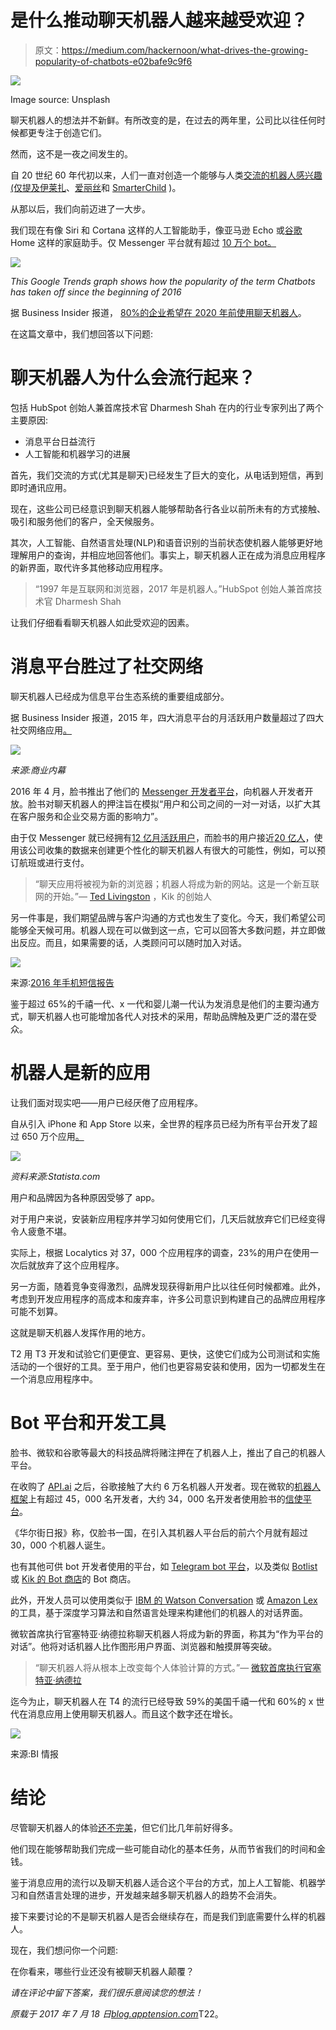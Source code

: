 # 是什么推动聊天机器人越来越受欢迎？

> 原文：<https://medium.com/hackernoon/what-drives-the-growing-popularity-of-chatbots-e02bafe9c9f6>

![](img/e24a1ab89103022680a2323aeaa470ec.png)

Image source: Unsplash

聊天机器人的想法并不新鲜。有所改变的是，在过去的两年里，公司比以往任何时候都更专注于创造它们。

然而，这不是一夜之间发生的。

自 20 世纪 60 年代初以来，人们一直对创造一个能够与人类[交流的机器人感兴趣(仅提及](https://chatbotsmagazine.com/a-brief-history-of-bots-9c45fc9b8901)[伊莱扎](https://www.chatbots.org/chatbot/eliza/)、[爱丽丝](https://www.chatbots.org/chatbot/a.l.i.c.e/)和 [SmarterChild](http://motherboard.vice.com/read/a-history-of-smarterchild) )。

从那以后，我们向前迈进了一大步。

我们现在有像 Siri 和 Cortana 这样的人工智能助手，像亚马逊 Echo 或[谷歌](https://hackernoon.com/tagged/google) Home 这样的家庭助手。仅 Messenger 平台就有超过 [10 万个 bot。](https://venturebeat.com/2017/04/18/facebook-messenger-hits-100000-bots/)

![](img/0c3c1c514dbd5cdce556a15d83b5f001.png)

*This Google Trends graph shows how the popularity of the term Chatbots has taken off since the beginning of 2016*

据 Business Insider 报道， [80%的企业希望在 2020 年前使用聊天机器人](http://www.businessinsider.com/80-of-businesses-want-chatbots-by-2020-2016-12?IR=T)。

在这篇文章中，我们想回答以下问题:

# 聊天机器人为什么会流行起来？

包括 HubSpot 创始人兼首席技术官 Dharmesh Shah 在内的行业专家列出了两个主要原因:

*   消息平台日益流行
*   人工智能和机器学习的进展

首先，我们交流的方式(尤其是聊天)已经发生了巨大的变化，从电话到短信，再到即时通讯应用。

现在，这些公司已经意识到聊天机器人能够帮助各行各业以前所未有的方式接触、吸引和服务他们的客户，全天候服务。

其次，人工智能、自然语言处理(NLP)和语音识别的当前状态使机器人能够更好地理解用户的查询，并相应地回答他们。事实上，聊天机器人正在成为消息应用程序的新界面，取代许多其他移动应用程序。

> “1997 年是互联网和浏览器，2017 年是机器人。”HubSpot 创始人兼首席技术官 Dharmesh Shah

让我们仔细看看聊天机器人如此受欢迎的因素。

# 消息平台胜过了社交网络

聊天机器人已经成为信息平台生态系统的重要组成部分。

据 Business Insider 报道，2015 年，四大消息平台的月活跃用户数量超过了四大社交网络应用[。](http://www.businessinsider.com/the-messaging-app-report-2015-11?IR=T)

![](img/8e8ba18255ce5d0790fd0e3d3e44ddb6.png)

*来源:商业内幕*

2016 年 4 月，脸书推出了他们的 [Messenger 开发者平台](http://www.reuters.com/article/us-facebook-ceo-idUSKCN0X926F)，向机器人开发者开放。脸书对聊天机器人的押注旨在模拟“用户和公司之间的一对一对话，以扩大其在客户服务和企业交易方面的影响力”。

由于仅 Messenger 就已经拥有[12 亿月活跃用户](https://www.statista.com/statistics/417295/facebook-messenger-monthly-active-users/)，而脸书的用户接近[20 亿人](https://www.statista.com/statistics/264810/number-of-monthly-active-facebook-users-worldwide/)，使用该公司收集的数据来创建更个性化的聊天机器人有很大的可能性，例如，可以预订航班或进行支付。

> “聊天应用将被视为新的浏览器；机器人将成为新的网站。这是一个新互联网的开始。”— [Ted Livingston](/@tedlivingston/the-future-of-chat-isn-t-ai-b07f65bc252#.sopnf9vla) ，Kik 的创始人

另一件事是，我们期望品牌与客户沟通的方式也发生了变化。今天，我们希望公司能够全天候可用。机器人现在可以做到这一点，它可以回答大多数问题，并立即做出反应。而且，如果需要的话，人类顾问可以随时加入对话。

![](img/5faad0467f8c556162362b22423138ee.png)

来源:[2016 年手机短信报告](https://www.ubisend.com/insights/2016-mobile-messaging-report)

鉴于超过 65%的千禧一代、x 一代和婴儿潮一代认为发消息是他们的主要沟通方式，聊天机器人也可能增加各代人对技术的采用，帮助品牌触及更广泛的潜在受众。

# 机器人是新的应用

让我们面对现实吧——用户已经厌倦了应用程序。

自从引入 iPhone 和 App Store 以来，全世界的程序员已经为所有平台开发了超过 650 万个应用[。](https://www.statista.com/statistics/276623/number-of-apps-available-in-leading-app-stores/)

![](img/b63a390c9f49ba325e966a3d75639918.png)

*资料来源:Statista.com*

用户和品牌因为各种原因受够了 app。

对于用户来说，安装新应用程序并学习如何使用它们，几天后就放弃它们已经变得令人疲惫不堪。

实际上，根据 Localytics 对 37，000 个应用程序的调查，23%的用户在使用一次后就放弃了这个应用程序。

另一方面，随着竞争变得激烈，品牌发现获得新用户比以往任何时候都难。此外，考虑到开发应用程序的高成本和废弃率，许多公司意识到构建自己的品牌应用程序可能不划算。

这就是聊天机器人发挥作用的地方。

T2 用 T3 开发和试验它们更便宜、更容易、更快，这使它们成为公司测试和实施活动的一个很好的工具。至于用户，他们也更容易安装和使用，因为一切都发生在一个消息应用程序中。

# Bot 平台和开发工具

脸书、微软和谷歌等最大的科技品牌将赌注押在了机器人上，推出了自己的机器人平台。

在收购了 [API.ai](https://api.ai/) 之后，谷歌接触了大约 6 万名机器人开发者。现在微软的[机器人框架](https://dev.botframework.com/)上有超过 45，000 名开发者，大约 34，000 名开发者使用脸书的[信使平台](https://messenger.fb.com/)。

《华尔街日报》称，仅脸书一国，在引入其机器人平台后的前六个月就有超过 30，000 个机器人诞生。

也有其他可供 bot 开发者使用的平台，如 [Telegram bot 平台](https://telegram.org/blog/bot-revolution)，以及类似 [Botlist](https://botlist.co/) 或 [Kik 的 Bot 商店](https://bots.kik.com/#/)的 Bot 商店。

此外，开发人员可以使用类似于 [IBM 的 Watson Conversation](https://www.ibm.com/watson/developercloud/conversation.html) 或 [Amazon Lex](https://aws.amazon.com/lex/) 的工具，基于深度学习算法和自然语言处理来构建他们的机器人的对话界面。

微软首席执行官塞特亚·纳德拉称聊天机器人将成为新的界面，称其为“作为平台的对话”。他将对话机器人比作图形用户界面、浏览器和触摸屏等突破。

> “聊天机器人将从根本上改变每个人体验计算的方式。”— [微软首席执行官塞特亚·纳德拉](http://uk.businessinsider.com/microsoft-ceo-satya-nadella-chatbots-wpc-2016-7?r=UK&IR=T?utm_source=ubisend.com&utm_campaign=ubisend&utm_medium=blog-link)

迄今为止，聊天机器人在 T4 的流行已经导致 59%的美国千禧一代和 60%的 x 世代在消息应用上使用聊天机器人。而且这个数字还在增长。

![](img/99845766af301faedb34fd2c73f06099.png)

来源:BI 情报

# 结论

尽管聊天机器人的体验[还不完美](https://digiday.com/marketing/brand-bot-backlash-begun/)，但它们比几年前好得多。

他们现在能够帮助我们完成一些可能自动化的基本任务，从而节省我们的时间和金钱。

鉴于消息应用的流行以及聊天机器人适合这个平台的方式，加上人工智能、机器学习和自然语言处理的进步，开发越来越多聊天机器人的趋势不会消失。

接下来要讨论的不是聊天机器人是否会继续存在，而是我们到底需要什么样的机器人。

现在，我们想问你一个问题:

在你看来，哪些行业还没有被聊天机器人颠覆？

*请在评论中留下答案，我们很乐意阅读您的想法！*

*原载于 2017 年 7 月 18 日*[*blog.apptension.com*](http://blog.apptension.com/2017/07/18/popularity-of-chatbots/)T22。